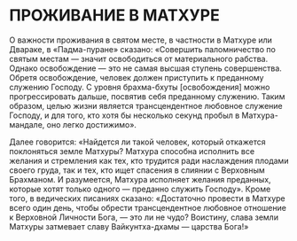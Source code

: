 # ПРОЖИВАНИЕ В МАТХУРЕ

О важности проживания в святом месте, в частности в Матхуре или Двараке, в «Падма-пуране» сказано: «Совершить паломничество по святым местам — значит освободиться от материального рабства. Однако освобождение — это не самая высшая ступень совершенства. Обретя освобождение, человек должен приступить к преданному служению Господу. С уровня брахма-бхуты [освобождения] можно прогрессировать дальше, посвятив себя преданному служению. Таким образом, целью жизни является трансцендентное любовное служение Господу, и для того, кто хотя бы несколько секунд пробыл в Матхура-мандале, оно легко достижимо».

Далее говорится: «Найдется ли такой человек, который откажется поклоняться земле Матхуры? Матхура способна исполнить все желания и стремления как тех, кто трудится ради наслаждения плодами своего груда, так и тех, кто ищет спасения в слиянии с Верховным Брахманом. И разумеется, Матхура исполняет желания преданных, которые хотят только одного — преданно служить Господу». Кроме того, в ведических писаниях сказано: «Достаточно провести в Матхуре всего один день, чтобы обрести трансцендентное любовное отношение к Верховной Личности Бога, — это ли не чудо? Воистину, слава земли Матхуры затмевает славу Вайкунтха-дхамы — царства Бога!»
